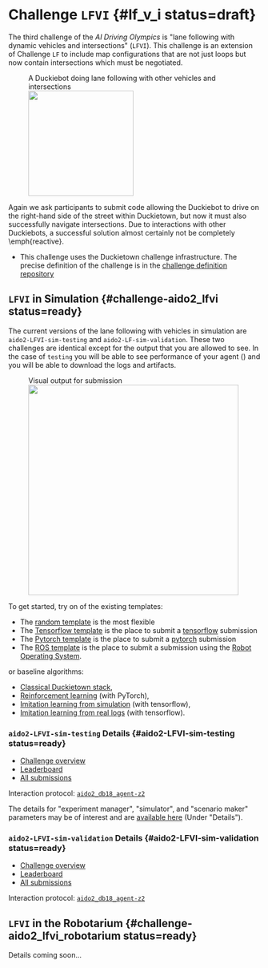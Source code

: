 # Challenge `LFVI` {#lf_v_i status=draft}

The third challenge of the *AI Driving Olympics* is "lane following with dynamic vehicles and intersections" (`LFVI`).
This challenge is an extension of Challenge `LF` to include map configurations that are not just loops but now contain intersections which must be negotiated. 



<figure figure-id="fig:lane-following-vehicles-intersections">
    <figcaption>A Duckiebot doing lane following with other vehicles and intersections</figcaption>
    <img style='width:15em' src="yield.jpg"/>
</figure>


Again we ask participants to submit code allowing the Duckiebot to drive on the right-hand side of the street within Duckietown, but now it must also successfully navigate intersections. Due to interactions with other Duckiebots, a successful solution almost certainly not be completely \emph{reactive}. 

* This challenge uses the Duckietown challenge infrastructure. The precise definition of the challenge is in the [challenge definition repository](https://github.com/duckietown/challenge-aido_LF)


## `LFVI` in Simulation {#challenge-aido2_lfvi status=ready}

The current versions of the lane following with vehicles in simulation are `aido2-LFVI-sim-testing` and `aido2-LF-sim-validation`. These two challenges are identical except for the output that you are allowed to see. In the case of `testing` you will be able to see performance of your agent ([](#fig:submission-output-lfvi))  and you will be able to download the logs and artifacts. 

<figure figure-id="fig:submission-output-lfvi">
    <figcaption>Visual output for submission</figcaption>
    <img style='width:30em' src="submission-output-lfvi.png"/>
</figure>

To get started, try on of the existing templates:

* The [random template](#minimal-template) is the most flexible
* The [Tensorflow template](#tensorflow-template) is the place to submit a [tensorflow](https://www.tensorflow.org/) submission
* The [Pytorch template](#pytorch-template) is the place to submit a [pytorch](https://pytorch.org/) submission
* The [ROS template](#ros-template) is the place to submit a submission using the [Robot Operating System](http://www.ros.org/). 

or baseline algorithms:

 - [Classical Duckietown stack](#ros-baseline),
 - [Reinforcement learning](#embodied_rl) (with PyTorch),
 - [Imitation learning from simulation](#embodied_il_sim) (with tensorflow),
 - [Imitation learning from real logs](#embodied_il_logs) (with tensorflow).


### `aido2-LFVI-sim-testing` Details {#aido2-LFVI-sim-testing status=ready}

 - [Challenge overview](https://challenges.duckietown.org/v4/humans/challenges/aido2-LFVI-sim-testing)
 - [Leaderboard](https://challenges.duckietown.org/v4/humans/challenges/aido2-LFVI-sim-testing/leaderboard)
 - [All submissions](https://challenges.duckietown.org/v4/humans/challenges/aido2-LFVI-sim-testing/submissions)


Interaction protocol: [`aido2_db18_agent-z2`](#aido2_db18_agent-z2)

The details for "experiment manager", "simulator", and "scenario maker" parameters may be of interest and are [available here](https://challenges.duckietown.org/v4/humans/challenges/aido2-LFVI-sim-testing) (Under "Details").

### `aido2-LFVI-sim-validation` Details {#aido2-LFVI-sim-validation status=ready}

 - [Challenge overview](https://challenges.duckietown.org/v4/humans/challenges/aido2-LFVI-sim-validation)
 - [Leaderboard](https://challenges.duckietown.org/v4/humans/challenges/aido2-LFVI-sim-validation/leaderboard)
 - [All submissions](https://challenges.duckietown.org/v4/humans/challenges/aido2-LFVI-sim-validation/submissions)


Interaction protocol: [`aido2_db18_agent-z2`](#aido2_db18_agent-z2)


## `LFVI` in the Robotarium {#challenge-aido2_lfvi_robotarium status=ready}

Details coming soon...

